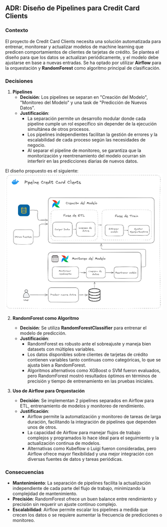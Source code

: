## ADR: Diseño de Pipelines para Credit Card Clients

### Contexto

El proyecto de Credit Card Clients necesita una solución automatizada para entrenar, monitorear y actualizar modelos de
machine learning que predicen comportamientos de clientes de tarjetas de crédito. Se plantea el diseño para que los
datos se actualizan
periódicamente, y el modelo debe ajustarse en base a nuevas entradas. Se ha optado por utilizar **Airflow** para la
orquestación y **RandomForest** como algoritmo principal de clasificación.

### Decisiones

1. **Pipelines**
    - **Decisión**: Los pipelines se separan en "Creación del Modelo", "Monitoreo del Modelo" y una task de "Predicción de Nuevos Datos".
    - **Justificación**:
        - La separación permite un desarrollo modular donde cada pipeline cumple un rol específico sin depender de la
          ejecución simultánea de otros procesos.
        - Los pipelines independientes facilitan la gestión de errores y la escalabilidad de cada proceso según las
          necesidades de negocio.
        - Al separar el pipeline de monitoreo, se garantiza que la monitorización y reentrenamiento del modelo ocurran
          sin interferir en las predicciones diarias de nuevos datos.

El diseño propuesto es el siguiente:
![design.png](design.png)



2. **RandomForest como Algoritmo**
    - **Decisión**: Se utiliza **RandomForestClassifier** para entrenar el modelo de predicción.
    - **Justificación**:
        - RandomForest es robusto ante el sobreajuste y maneja bien datasets con múltiples variables.
        - Los datos disponibles sobre clientes de tarjetas de crédito contienen variables tanto continuas como
          categóricas, lo que se ajusta bien a RandomForest.
        - Algoritmos alternativos como XGBoost o SVM fueron evaluados, pero RandomForest mostró resultados óptimos en
          términos de precisión y tiempo de entrenamiento en las pruebas iniciales.

3. **Uso de Airflow para Orquestación**
    - **Decisión**: Se implementan 2 pipelines separados en Airflow para ETL, entrenamiento de modelos y monitoreo de
      rendimiento.
    - **Justificación**:
        - Airflow permite la automatización y monitoreo de tareas de larga duración, facilitando la integración de
          pipelines que dependen unos de otros.
        - La capacidad de Airflow para manejar flujos de trabajo complejos y programados lo hace ideal para el
          seguimiento y la actualización continua de modelos.
        - Alternativas como Kubeflow o Luigi fueron consideradas, pero Airflow ofrece mayor flexibilidad y una mejor
          integración con diversas fuentes de datos y tareas periódicas.

### Consecuencias

- **Mantenimiento**: La separación de pipelines facilita la actualización independiente de cada parte del flujo de
  trabajo, minimizando la complejidad de mantenimiento.
- **Precisión**: RandomForest ofrece un buen balance entre rendimiento y precisión sin requerir un ajuste continuo
  complejo.
- **Escalabilidad**: Airflow permite escalar los pipelines a medida que crecen los datos o se requiere aumentar la
  frecuencia de predicciones o monitoreo.
